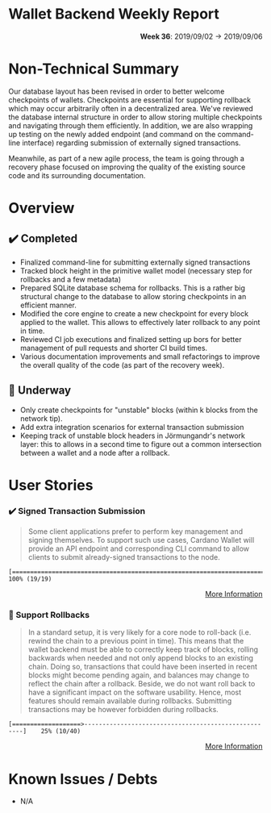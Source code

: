 # Wallet Backend Weekly Report

<p align="right">
  <strong>Week 36</strong>: 2019/09/02 → 2019/09/06
</p>

# Non-Technical Summary

Our database layout has been revised in order to better welcome checkpoints of
wallets. Checkpoints are essential for supporting rollback which may occur
arbitrarily often in a decentralized area. We've reviewed the database internal
structure in order to allow storing multiple checkpoints and navigating through
them efficiently. In addition, we are also wrapping up testing on the newly
added endpoint (and command on the command-line interface) regarding submission
of externally signed transactions. 

Meanwhile, as part of a new agile process, the team is going through a recovery
phase focused on improving the quality of the existing source code and its
surrounding documentation. 

# Overview

## :heavy_check_mark: Completed

- Finalized command-line for submitting externally signed transactions
- Tracked block height in the primitive wallet model (necessary step for rollbacks
  and a few metadata)
- Prepared SQLite database schema for rollbacks. This is a rather big structural
  change to the database to allow storing checkpoints in an efficient manner.
- Modified the core engine to create a new checkpoint for every block applied 
  to the wallet. This allows to effectively later rollback to any point in time.
- Reviewed CI job executions and finalized setting up bors for better management of
  pull requests and shorter CI build times. 
- Various documentation improvements and small refactorings to improve the overall
  quality of the code (as part of the recovery week).


## :construction: Underway

- Only create checkpoints for "unstable" blocks (within k blocks from the network tip).
- Add extra integration scenarios for external transaction submission
- Keeping track of unstable block headers in Jörmungandr's network layer: this to allows
  in a second time to figure out a common intersection between a wallet and a node after
  a rollback. 

# User Stories

### :heavy_check_mark: Signed Transaction Submission

> Some client applications prefer to perform key management and signing
> themselves. To support such use cases, Cardano Wallet will provide an API
> endpoint and corresponding CLI command to allow clients to submit
> already-signed transactions to the node.

```
[=========================================================================]  100% (19/19)
```

<p align="right">
  <a target="_blank" href="https://github.com/input-output-hk/cardano-wallet/milestone/26">More Information</a>
</p>

### :hammer: Support Rollbacks

> In a standard setup, it is very likely for a core node to roll-back (i.e.
> rewind the chain to a previous point in time). This means that the wallet
> backend must be able to correctly keep track of blocks, rolling backwards
> when needed and not only append blocks to an existing chain. Doing so,
> transactions that could have been inserted in recent blocks might become
> pending again, and balances may change to reflect the chain after a rollback.
> Beside, we do not want roll back to have a significant impact on the software
> usability. Hence, most features should remain available during rollbacks.
> Submitting transactions may be however forbidden during rollbacks.

```
[===================>-----------------------------------------------------]    25% (10/40)
```

<p align="right">
  <a target="_blank" href="https://github.com/input-output-hk/cardano-wallet/milestone/25">More Information</a>
</p>


# Known Issues / Debts

- N/A

